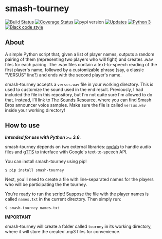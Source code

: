 # smash-tourney

[![Build Status](https://travis-ci.org/rnegron/smash-tourney.svg?branch=master)](https://travis-ci.org/rnegron/smash-tourney) [![Coverage Status](https://coveralls.io/repos/github/rnegron/smash-tourney/badge.svg?branch=master)](https://coveralls.io/github/rnegron/smash-tourney?branch=master)
![pypi version](https://img.shields.io/pypi/v/smash-tourney.svg)
[![Updates](https://pyup.io/repos/github/rnegron/smash-tourney/shield.svg)](https://pyup.io/repos/github/rnegron/smash-tourney/) [![Python 3](https://pyup.io/repos/github/rnegron/smash-tourney/python-3-shield.svg)](https://pyup.io/repos/github/rnegron/smash-tourney/)
[![Black code style](https://badgen.net/badge/code%20style/black/000)](https://github.com/ambv/black)

## About

A simple Python script that, given a list of player names, outputs a random pairing of them (representing two players who will fight) and creates .wav files for each pairing. The .wav files contain a text-to-speech reading of the first player's name, followed by a customizable phrase (say, a classic "VERSUS" line?) and ends with the second player's name.

smash-tourney accepts a `versus.wav` file in your working directory. This is used to customize the sound used in the end result. Previously, I had included the file in this repository, but I'm not quite sure I'm allowed to do that. Instead, I'll link to [The Sounds Resource](http://www.sounds-resource.com/), where you can find Smash Bros announcer voice samples. Make sure the file is called `versus.wav` inside your working directory!

## How to use

_**Intended for use with Python >= 3.6**_.

smash-tourney depends on two external libraries: [pydub](https://github.com/jiaaro/pydub/) to handle audio files and [gTTS](https://github.com/pndurette/gTTS) to interface with Google's text-to-speech API.

You can install smash-tourney using pip!

`$ pip install smash-tourney`

Next, you'll need to create a file with line-separated names for the players who will be participating the the tourney.

You're ready to run the script! Suppose the file with the player names is called `names.txt` in the current directory. Then simply run:

`$ smash-tourney names.txt`

**IMPORTANT**

smash-tourney will create a folder called `tourney` in its working directory, where it will store the created .mp3 files for convenience.

